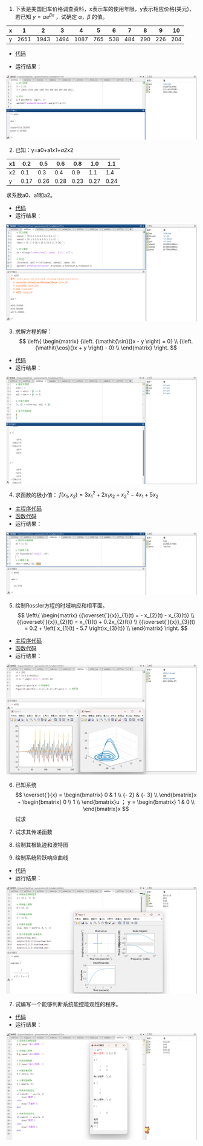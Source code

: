 1. 下表是美国旧车价格调查资料，x表示车的使用年限，y表示相应价格(美元)，若已知 $y = \alpha e^{\beta x}$ ，试确定 $\alpha，\beta$ 的值。

| x    | 1    | 2    | 3    | 4    | 5    | 6    | 7    | 8    | 9    | 10   |
| ---- | ---- | ---- | ---- | ---- | ---- | ---- | ---- | ---- | ---- | ---- |
| y    | 2651 | 1943 | 1494 | 1087 | 765  | 538  | 484  | 290  | 226  | 204  |

- [代码](./code/m111.m)

- 运行结果：

![运行结果1](./pic/1.png)

2. 已知：y=a0+a1*x1+a2*x2

| x1   | 0.2  | 0.5  | 0.6  | 0.8  | 1.0  | 1.1  |
| ---- | ---- | ---- | ---- | ---- | ---- | ---- |
| x2   | 0.1  | 0.3  | 0.4  | 0.9  | 1.1  | 1.4  |
| y    | 0.17 | 0.26 | 0.28 | 0.23 | 0.27 | 0.24 |

求系数a0、a1和a2。

- [代码](./code/m222.m)
- 运行结果：

![运行结果2](./pic/2.png)

3. 求解方程的解：
$$
\left\{ \begin{matrix}
{\left. {\mathit{\sin}(}x - y \right) = 0} \\
{\left. {\mathit{\cos}(}x + y \right) - 0} \\
\end{matrix} \right.
$$

- [代码](./code/m333.m)
- 运行结果：

![运行结果3](./pic/3.png)

4. 求函数的极小值： $f\left( x_{1},x_{2} \right) = 3{x_{1}}^{2} + 2x_{1}x_{2} + {x_{2}}^{2} - 4x_{1} + 5x_{2}$

- [主程序代码](./code/m444.m)
- [函数代码](./code/m444_f.m)
- 运行结果：

![运行结果4](./pic/4.png)

5. 绘制Rossler方程的时域响应和相平面。
$$
\left\{ \begin{matrix}
{{\overset{˙}{x}}_{1}(t) = - x_{2}(t) - x_{3}(t)} \\
{{\overset{˙}{x}}_{2}(t) = x_{1}(t) + 0.2x_{2}(t)} \\
{{\overset{˙}{x}}_{3}(t) = 0.2 + \left( x_{1}(t) - 5.7 \right)x_{3}(t)} \\
\end{matrix} \right.
$$

- [主程序代码](./code/m555.m)
- [函数代码](./code/m555_f.m)
- 运行结果：

![运行结果5](./pic/5.png)

6. 已知系统
$$
\overset{˙}{x} = \begin{bmatrix}
0 & 1 \\
{- 2} & {- 3} \\
\end{bmatrix}x + \begin{bmatrix}
0 \\
1 \\
\end{bmatrix}u
；
y = \begin{bmatrix}
1 & 0 \\
\end{bmatrix}x
$$
试求

  1. 试求其传递函数
  2. 绘制其根轨迹和波特图
  3. 绘制系统阶跃响应曲线

- [代码](./code/m666.m)
- 运行结果：

![运行结果6](./pic/6.png)

7. 试编写一个能够判断系统能控能观性的程序。

- [代码](./code/m777.m)
- 运行结果：

![运行结果7](./pic/7.png)